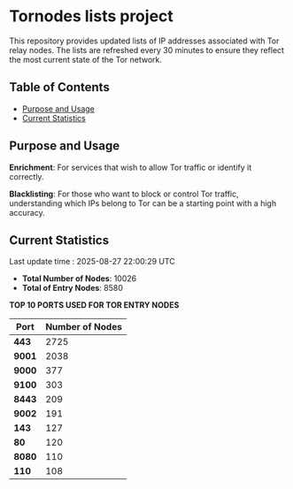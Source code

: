 # Tornodes lists project

This repository provides updated lists of IP addresses associated with Tor relay nodes. The lists are refreshed every 30 minutes to ensure they reflect the most current state of the Tor network.

## Table of Contents

- [Purpose and Usage](#purpose-and-usage)
- [Current Statistics](#current-statistics)


## Purpose and Usage

**Enrichment**: For services that wish to allow Tor traffic or identify it correctly.

**Blacklisting**: For those who want to block or control Tor traffic, understanding which IPs belong to Tor can be a starting point with a high accuracy.

## Current Statistics

Last update time : 2025-08-27 22:00:29 UTC

- **Total Number of Nodes**: 10026
- **Total of Entry Nodes**: 8580

**TOP 10 PORTS USED FOR TOR ENTRY NODES**

| **Port** | **Number of Nodes** |
|------|-----------------|
| **443**   | 2725  |
| **9001**   | 2038  |
| **9000**   | 377  |
| **9100**   | 303  |
| **8443**   | 209  |
| **9002**   | 191  |
| **143**   | 127  |
| **80**   | 120  |
| **8080**   | 110  |
| **110**   | 108  |

